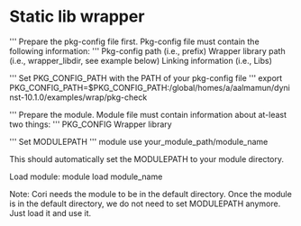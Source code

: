 # Static lib wrapper
'''
Prepare the pkg-config file first. Pkg-config file must contain the following information:
'''
Pkg-config path (i.e., prefix)
Wrapper library path (i.e., wrapper_libdir, see example below)
Linking information (i.e., Libs)
 
 
'''
Set PKG_CONFIG_PATH with the PATH of your pkg-config file
'''
export PKG_CONFIG_PATH=$PKG_CONFIG_PATH:/global/homes/a/aalmamun/dyninst-10.1.0/examples/wrap/pkg-check

'''
Prepare the module. Module file must contain information about at-least two things:
'''
PKG_CONFIG
Wrapper library 

'''
Set MODULEPATH
'''
module use your_module_path/module_name

This should automatically set the MODULEPATH to your module directory.

Load module: module load module_name

Note: Cori needs the module to be in the default directory. Once the module is in the default directory, we do not need to set MODULEPATH anymore. Just load it and use it.

